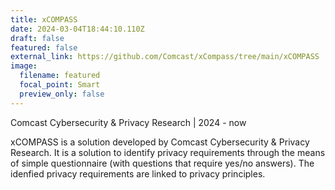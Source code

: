 ```yaml
---
title: xCOMPASS
date: 2024-03-04T18:44:10.110Z
draft: false
featured: false
external_link: https://github.com/Comcast/xCompass/tree/main/xCOMPASS
image:
  filename: featured
  focal_point: Smart
  preview_only: false
---
```

<!--StartFragment-->

Comcast Cybersecurity & Privacy Research | 2024 - now

xCOMPASS is a solution developed by Comcast Cybersecurity & Privacy Research. It is a solution to identify privacy requirements through the means of simple questionnaire (with questions that require yes/no answers). The idenfied privacy requirements are linked to privacy principles.

<!--EndFragment-->